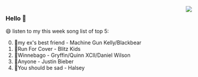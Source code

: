<img align="right"  src="https://github-readme-stats.vercel.app/api/top-langs/?username=sohyunQVQ" />

### Hello 👋

😄 listen to my this week song list of top 5:

0. 🌈my ex's best friend - Machine Gun Kelly/Blackbear
1. 🌈Run For Cover - Blitz Kids
2. 🌈Winnebago - Gryffin/Quinn XCII/Daniel Wilson
3. 🌈Anyone - Justin Bieber
4. 🌈You should be sad - Halsey

